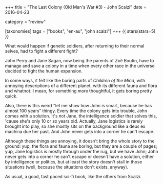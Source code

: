 +++
title = "The Last Colony (Old Man's War #3) - John Scalzi"
date = 2016-04-23

category = "review"

[taxonomies]
tags = ["books", "en-au", "john scalzi"]
+++
{{ stars(stars=5) }}

What would happen if genetic soldiers, after returning to their normal selves, had to fight a different fight?

John Perry and Jane Sagan, now being the parents of Zoë Boutin, have to manage and save a colony in a time when every other race in the universe decided to fight the human expansion.

In some ways, it felt like the boring parts of _Children of the Mind_, with annoying descriptions of a different planet, with its different fauna and flora and whatnot. I mean, for something more thoughtful, it gets boring pretty quick.

Also, there is this weird "let me show how John is smart, because he has almost 100 years" thingy. Every time the colony gets into trouble, John comes with a solution. It's not Jane, the intelligence soldier that solves this, 'cause she's only 10 or so years old. Actually, Jane logistics is rarely brought into play, so she mostly sits on the background like a deus ex machina due her past. And John never gets into a corner he can't escape.

Although these things are annoying, it doesn't bring the whole story to the ground: yup, the flora and fauna are boring, but they are a couple of pages; yup, Jane logistics is mostly through under the rug, but we have John; John never gets into a corner he can't escape or doesn't have a solution, either by intelligence or politics, but at least the story doesn't stall in those situations (well, because the situations don't exists, anyway).

As usual, a good, fast paced sci-fi book, like the others from Scalzi. 